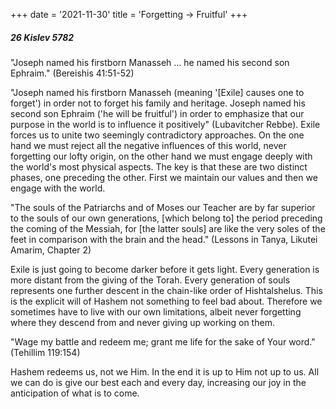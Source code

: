 +++
date = '2021-11-30'
title = 'Forgetting → Fruitful'
+++

##### 26 Kislev 5782

"Joseph named his firstborn Manasseh ... he named his second son Ephraim." (Bereishis 41:51-52)

"Joseph named his firstborn Manasseh (meaning '[Exile] causes one to forget') in order not to forget his family and heritage. Joseph named his second son Ephraim ('he will be fruitful') in order to emphasize that our purpose in the world is to influence it positively" (Lubavitcher Rebbe). Exile forces us to unite two seemingly contradictory approaches. On the one hand we must reject all the negative influences of this world, never forgetting our lofty origin, on the other hand we must engage deeply with the world's most physical aspects. The key is that these are two distinct phases, one preceding the other. First we maintain our values and then we engage with the world.

"The souls of the Patriarchs and of Moses our Teacher are by far superior to the souls of our own generations, [which belong to] the period preceding the coming of the Messiah, for [the latter souls] are like the very soles of the feet in comparison with the brain and the head." (Lessons in Tanya, Likutei Amarim, Chapter 2)

Exile is just going to become darker before it gets light. Every generation is more distant from the giving of the Torah. Every generation of souls represents one further descent in the chain-like order of Hishtalshelus. This is the explicit will of Hashem not something to feel bad about. Therefore we sometimes have to live with our own limitations, albeit never forgetting where they descend from and never giving up working on them.

"Wage my battle and redeem me; grant me life for the sake of Your word." (Tehillim 119:154)

Hashem redeems us, not we Him. In the end it is up to Him not up to us. All we can do is give our best each and every day, increasing our joy in the anticipation of what is to come.
